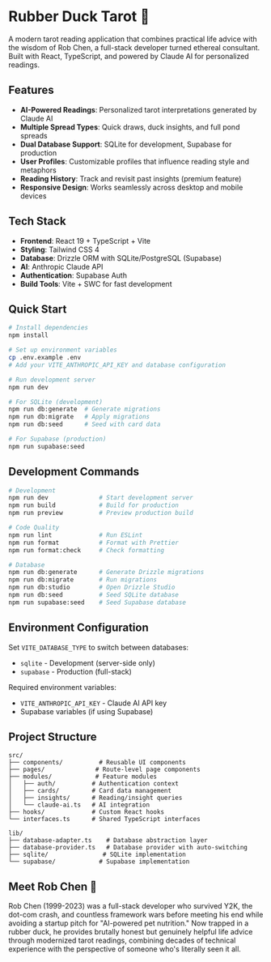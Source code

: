 # Rubber Duck Tarot 🦆

A modern tarot reading application that combines practical life advice with the wisdom of Rob Chen, a full-stack developer turned ethereal consultant. Built with React, TypeScript, and powered by Claude AI for personalized readings.

## Features

- **AI-Powered Readings**: Personalized tarot interpretations generated by Claude AI
- **Multiple Spread Types**: Quick draws, duck insights, and full pond spreads
- **Dual Database Support**: SQLite for development, Supabase for production
- **User Profiles**: Customizable profiles that influence reading style and metaphors
- **Reading History**: Track and revisit past insights (premium feature)
- **Responsive Design**: Works seamlessly across desktop and mobile devices

## Tech Stack

- **Frontend**: React 19 + TypeScript + Vite
- **Styling**: Tailwind CSS 4
- **Database**: Drizzle ORM with SQLite/PostgreSQL (Supabase)
- **AI**: Anthropic Claude API
- **Authentication**: Supabase Auth
- **Build Tools**: Vite + SWC for fast development

## Quick Start

```bash
# Install dependencies
npm install

# Set up environment variables
cp .env.example .env
# Add your VITE_ANTHROPIC_API_KEY and database configuration

# Run development server
npm run dev

# For SQLite (development)
npm run db:generate  # Generate migrations
npm run db:migrate   # Apply migrations
npm run db:seed      # Seed with card data

# For Supabase (production)
npm run supabase:seed
```

## Development Commands

```bash
# Development
npm run dev              # Start development server
npm run build            # Build for production
npm run preview          # Preview production build

# Code Quality
npm run lint             # Run ESLint
npm run format           # Format with Prettier
npm run format:check     # Check formatting

# Database
npm run db:generate      # Generate Drizzle migrations
npm run db:migrate       # Run migrations
npm run db:studio        # Open Drizzle Studio
npm run db:seed          # Seed SQLite database
npm run supabase:seed    # Seed Supabase database
```

## Environment Configuration

Set `VITE_DATABASE_TYPE` to switch between databases:

- `sqlite` - Development (server-side only)
- `supabase` - Production (full-stack)

Required environment variables:

- `VITE_ANTHROPIC_API_KEY` - Claude AI API key
- Supabase variables (if using Supabase)

## Project Structure

```
src/
├── components/          # Reusable UI components
├── pages/              # Route-level page components
├── modules/            # Feature modules
│   ├── auth/          # Authentication context
│   ├── cards/         # Card data management
│   ├── insights/      # Reading/insight queries
│   └── claude-ai.ts   # AI integration
├── hooks/             # Custom React hooks
└── interfaces.ts      # Shared TypeScript interfaces

lib/
├── database-adapter.ts    # Database abstraction layer
├── database-provider.ts   # Database provider with auto-switching
├── sqlite/               # SQLite implementation
└── supabase/            # Supabase implementation
```

## Meet Rob Chen 👻

Rob Chen (1999-2023) was a full-stack developer who survived Y2K, the dot-com crash, and countless framework wars before meeting his end while avoiding a startup pitch for "AI-powered pet nutrition." Now trapped in a rubber duck, he provides brutally honest but genuinely helpful life advice through modernized tarot readings, combining decades of technical experience with the perspective of someone who's literally seen it all.
